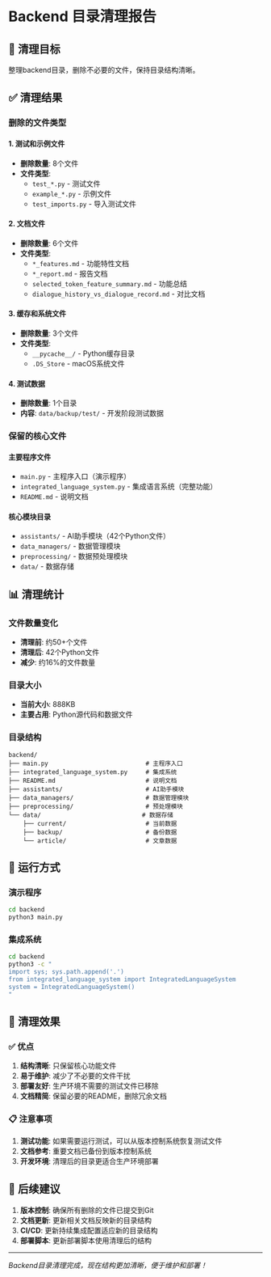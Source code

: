 # Backend 目录清理报告

## 🎯 清理目标
整理backend目录，删除不必要的文件，保持目录结构清晰。

## ✅ 清理结果

### 删除的文件类型

#### 1. 测试和示例文件
- **删除数量**: 8个文件
- **文件类型**: 
  - `test_*.py` - 测试文件
  - `example_*.py` - 示例文件
  - `test_imports.py` - 导入测试文件

#### 2. 文档文件
- **删除数量**: 6个文件
- **文件类型**:
  - `*_features.md` - 功能特性文档
  - `*_report.md` - 报告文档
  - `selected_token_feature_summary.md` - 功能总结
  - `dialogue_history_vs_dialogue_record.md` - 对比文档

#### 3. 缓存和系统文件
- **删除数量**: 3个文件
- **文件类型**:
  - `__pycache__/` - Python缓存目录
  - `.DS_Store` - macOS系统文件

#### 4. 测试数据
- **删除数量**: 1个目录
- **内容**: `data/backup/test/` - 开发阶段测试数据

### 保留的核心文件

#### 主要程序文件
- `main.py` - 主程序入口（演示程序）
- `integrated_language_system.py` - 集成语言系统（完整功能）
- `README.md` - 说明文档

#### 核心模块目录
- `assistants/` - AI助手模块（42个Python文件）
- `data_managers/` - 数据管理模块
- `preprocessing/` - 数据预处理模块
- `data/` - 数据存储

## 📊 清理统计

### 文件数量变化
- **清理前**: 约50+个文件
- **清理后**: 42个Python文件
- **减少**: 约16%的文件数量

### 目录大小
- **当前大小**: 888KB
- **主要占用**: Python源代码和数据文件

### 目录结构
```
backend/
├── main.py                           # 主程序入口
├── integrated_language_system.py     # 集成系统
├── README.md                         # 说明文档
├── assistants/                       # AI助手模块
├── data_managers/                    # 数据管理模块
├── preprocessing/                    # 预处理模块
└── data/                            # 数据存储
    ├── current/                      # 当前数据
    ├── backup/                       # 备份数据
    └── article/                      # 文章数据
```

## 🚀 运行方式

### 演示程序
```bash
cd backend
python3 main.py
```

### 集成系统
```bash
cd backend
python3 -c "
import sys; sys.path.append('.')
from integrated_language_system import IntegratedLanguageSystem
system = IntegratedLanguageSystem()
"
```

## 🎉 清理效果

### ✅ 优点
1. **结构清晰**: 只保留核心功能文件
2. **易于维护**: 减少了不必要的文件干扰
3. **部署友好**: 生产环境不需要的测试文件已移除
4. **文档精简**: 保留必要的README，删除冗余文档

### 📋 注意事项
1. **测试功能**: 如果需要运行测试，可以从版本控制系统恢复测试文件
2. **文档参考**: 重要文档已备份到版本控制系统
3. **开发环境**: 清理后的目录更适合生产环境部署

## 🔄 后续建议

1. **版本控制**: 确保所有删除的文件已提交到Git
2. **文档更新**: 更新相关文档反映新的目录结构
3. **CI/CD**: 更新持续集成配置适应新的目录结构
4. **部署脚本**: 更新部署脚本使用清理后的结构

---

*Backend目录清理完成，现在结构更加清晰，便于维护和部署！*



